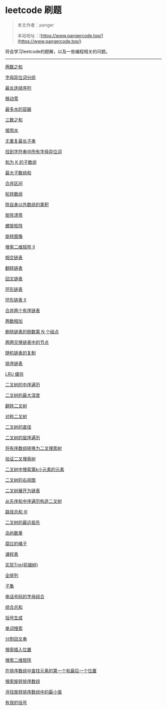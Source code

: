 # leetcode 刷题

> 本文作者：panger
>
> 本站地址：[https://www.pangercode.top/](https://www.pangercode.top/)

将会学习leetcode的题解，以及一些编程相关的问题。

---
[两数之和](01.两数之和.md)

[字母异位词分组](02.字母异位词分组.md)

[最长连续序列](03.最长连续序列.md)

[移动零](04.移动零.md)

[最多水的容器](05.盛最多水的容器.md)

[三数之和](06.%20三数之和.md)

[接雨水](07.接雨水.md)

[无重复最长子串](08.无重复最长字串.md)

[找到字符串中所有字母异位词](09.(438)%20找到字符串中所有字母异位词.md)

[和为 K 的子数组](10%20.(560)%20和为%20K%20的子数组.md)

[最大子数组和](13.(53)%20%20%20最大子数组和.md)

[合并区间](14.(56)合并区间.md)

[轮转数组](15(189)%20轮转数组.md)

[除自身以外数组的乘积](16.(238)%20除自身以外数组的乘积.md)

[矩阵清零](18.(73)%20矩阵清0.md)

[螺旋矩阵](19.（54）螺旋矩阵.md)

[旋转图像](20.（48）旋转图像.md)

[搜索二维矩阵 II](21.（240）搜索二维矩阵%20II.md)

[相交链表](22.（160）相交链表.md)

[翻转链表](23.(206)%20翻转链表.md)

[回文链表](24.(234)%20回文链表.md)

[环形链表](25.（141）%20环形链表.md)

[环形链表 II](26.(142)%20环形链表%20II.md)

[合并两个有序链表](27.(21)%20合并两个有序链表.md)

[两数相加](28.（2）两数之和.md)

[删除链表的倒数第 N 个结点](29.(19)删除链表的倒数第%20N%20个结点.md)

[两两交换链表中的节点](30.（24）%20两两交换链表中的节点.md)

[随机链表的复制](32.（138）随机链表的复制.md)

[排序链表](33.(148)排序链表.md)

[LRU 缓存](35.（146）%20LRU%20缓存.md)

[二叉树的中序遍历](36.(94.%20二叉树的中序遍历).md)

[二叉树的最大深度](37.(104)二叉树的最大深度.md)

[翻转二叉树](38.(226)翻转二叉树.md)

[对称二叉树](39.(101)对称二叉树.md)

[二叉树的直径](40.(543)二叉树的直径.md)

[二叉树的层序遍历](40.(543)二叉树的直径.md)

[将有序数组转换为二叉搜索树](42.(108)将有序数组转换为二叉搜索树.md)


[验证二叉搜索树](43.(98).验证二叉搜索树.md)

[二叉树中搜索第k小元素的元素](44.（230）二叉树中搜索第k小的元素.md)

[二叉树的右视图](45.（199）二叉树的右视图.md)

[二叉树展开为链表](46.（114）二叉树展开为链表.md)

[从先序和中序遍历构造二叉树](47.（105）从先序和中序遍历构造二叉树.md)

[路径总和 III](48.（437）%20路径总和%20III.md)

[二叉树的最远祖先](49.(236)二叉树的最近祖先.md)

[岛屿数量](51.(200)岛屿数量.md)

[腐烂的橘子](52.(994)腐烂的橘子.md)

[课程表](53.（207）课程表.md)

[实现Trie(前缀树)](54.（208）%20实现%20Trie%20(前缀树).md)

[全排列](55.（46）全排列.md)

[子集](56（78）.子集.md)

[电话号码的字母组合](57(17).%20电话号码的字母组合.md)

[组合总和](58.（39.）%20组合总和.md)

[括号生成](59（22）%20括号生成.md)

[单词搜索](60.（79）%20单词搜索.md)

[分割回文串](61(131).%20分割回文串.md)

[搜索插入位置](63.(35.)搜索插入位置.md)

[搜索二维矩阵](64(74.)%20搜索二维矩阵.md)

[在排序数组中查找元素的第一个和最后一个位置](65.(34).%20在排序数组中查找元素的第一个和最后一个位置.md)

[搜索旋转排序数组](66(33.)%20搜索旋转排序数组.md)

[寻找旋转排序数组中的最小值](67(153)%20寻找旋转排序数组中的最小值.md)

[有效的括号](69.(20)%20有效的括号.md)